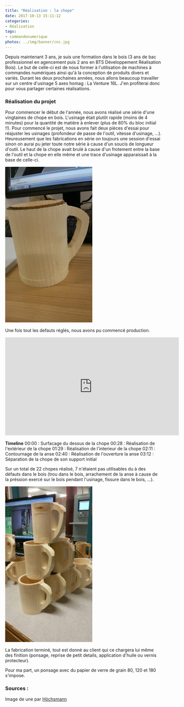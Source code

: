 ```yaml
---
title: "Réalisation : la chope"
date: 2017-10-13 15:11:12
categories:
- Réalisation
tags:
- commandenumerique
photos: ../img/banner/cnc.jpg
---
```


Depuis maintenant 3 ans, je suis une formation dans le bois (3 ans de bac professionnel en agencement puis 2 ans en BTS Développement Réalisation Bois). Le but de celle-ci est de nous former à l'utilisation de machines à commandes numériques ainsi qu'à la conception de produits divers et variés.
Durant les deux prochaines années, nous allons beaucoup travailler sur un centre d'usinage 5 axes homag : La Venture 16L. J'en profiterai donc pour vous partager certaines réalisations.


### Réalisation du projet

Pour commencer le début de l'année, nous avons réalisé une série d'une vingtaines de chope en bois. L'usinage était plutôt rapide (moins de 4 minutes) pour la quantité de matière à enlever (plus de 80% du  bloc initial !!). Pour commencé le projet, nous avons fait deux pièces d'essai pour réajuster les usinages (profondeur de passe de l'outil, vitesse d'usinage, ...). Heureusement que les fabrications en série on toujours une session d'essai sinon on aurai pu jeter toute notre série à cause d'un soucis de longueur d'outil. Le haut de la chope avait brulé à cause d'un frotement entre la base de l'outil et la chope en elle même et une trace d'usinage apparaissait à la base de celle-ci.

<img src="../img/usinagedeffectueux.jpg" alt="Usinage déffectueux" style="height: 500px">

Une fois tout les defauts réglés, nous avons pu commencé production.

<iframe width="560" height="315" src="https://www.youtube.com/embed/3yHgas_f79E?rel=0&amp;showinfo=0" frameborder="0" allowfullscreen></iframe>

**Timeline**
00:00 : Surfacage du dessus de la chope
00:28 : Réalisation de l'extérieur de la chope
01:29 : Réalisation de l'interieur de la chope
02:11 : Contournage de la anse
02:40 : Réalisation de l'ouverture la anse
03:12 : Séparation de la chope de son support initial

Sur un total de 22 chopes réalisé, 7 n'étaient pas utilisables du à des défauts dans le bois (trou dans le bois, arrachement de la anse à cause de la préssion exercé sur le bois pendant l'usinage, fissure dans le bois, ...).

<img src="../img/tourdechope.jpg" alt="Résultat de la fabrication" style="height: 500px">

La fabrication terminé, tout est donné au client qui ce chargera lui même des finition (ponsage, reprise de petit details, application d'huile ou vernis protecteur).

Pour ma part, un ponsage avec du papier de verre de grain 80, 120 et 180 s'impose.

### Sources :
Image de une par [Höchsmann](https://www.hoechsmann.com/)